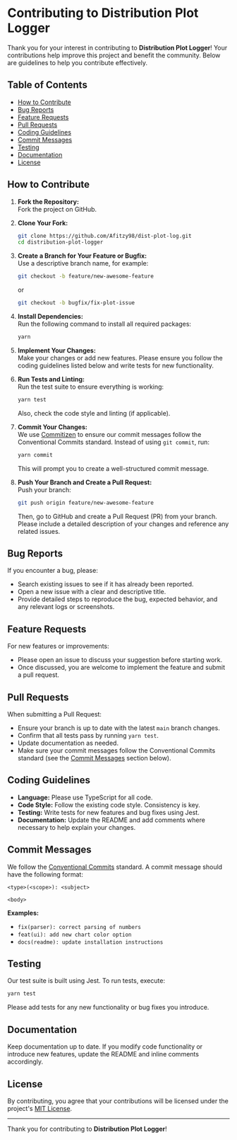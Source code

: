 # Contributing to Distribution Plot Logger

Thank you for your interest in contributing to **Distribution Plot Logger**! Your contributions help improve this project and benefit the community. Below are guidelines to help you contribute effectively.

## Table of Contents

- [How to Contribute](#how-to-contribute)
- [Bug Reports](#bug-reports)
- [Feature Requests](#feature-requests)
- [Pull Requests](#pull-requests)
- [Coding Guidelines](#coding-guidelines)
- [Commit Messages](#commit-messages)
- [Testing](#testing)
- [Documentation](#documentation)
- [License](#license)

## How to Contribute

1. **Fork the Repository:**  
   Fork the project on GitHub.

2. **Clone Your Fork:**

   ```bash
   git clone https://github.com/Afitzy98/dist-plot-log.git
   cd distribution-plot-logger
   ```

3. **Create a Branch for Your Feature or Bugfix:**  
   Use a descriptive branch name, for example:

   ```bash
   git checkout -b feature/new-awesome-feature
   ```

   or

   ```bash
   git checkout -b bugfix/fix-plot-issue
   ```

4. **Install Dependencies:**  
   Run the following command to install all required packages:

   ```bash
   yarn
   ```

5. **Implement Your Changes:**  
   Make your changes or add new features. Please ensure you follow the coding guidelines listed below and write tests for new functionality.

6. **Run Tests and Linting:**  
   Run the test suite to ensure everything is working:

   ```bash
   yarn test
   ```

   Also, check the code style and linting (if applicable).

7. **Commit Your Changes:**  
   We use [Commitizen](https://github.com/commitizen/cz-conventional-changelog) to ensure our commit messages follow the Conventional Commits standard. Instead of using `git commit`, run:

   ```bash
   yarn commit
   ```

   This will prompt you to create a well-structured commit message.

8. **Push Your Branch and Create a Pull Request:**  
   Push your branch:
   ```bash
   git push origin feature/new-awesome-feature
   ```
   Then, go to GitHub and create a Pull Request (PR) from your branch. Please include a detailed description of your changes and reference any related issues.

## Bug Reports

If you encounter a bug, please:

- Search existing issues to see if it has already been reported.
- Open a new issue with a clear and descriptive title.
- Provide detailed steps to reproduce the bug, expected behavior, and any relevant logs or screenshots.

## Feature Requests

For new features or improvements:

- Please open an issue to discuss your suggestion before starting work.
- Once discussed, you are welcome to implement the feature and submit a pull request.

## Pull Requests

When submitting a Pull Request:

- Ensure your branch is up to date with the latest `main` branch changes.
- Confirm that all tests pass by running `yarn test`.
- Update documentation as needed.
- Make sure your commit messages follow the Conventional Commits standard (see the [Commit Messages](#commit-messages) section below).

## Coding Guidelines

- **Language:** Please use TypeScript for all code.
- **Code Style:** Follow the existing code style. Consistency is key.
- **Testing:** Write tests for new features and bug fixes using Jest.
- **Documentation:** Update the README and add comments where necessary to help explain your changes.

## Commit Messages

We follow the [Conventional Commits](https://www.conventionalcommits.org/) standard. A commit message should have the following format:

```
<type>(<scope>): <subject>

<body>
```

**Examples:**

- `fix(parser): correct parsing of numbers`
- `feat(ui): add new chart color option`
- `docs(readme): update installation instructions`

## Testing

Our test suite is built using Jest. To run tests, execute:

```bash
yarn test
```

Please add tests for any new functionality or bug fixes you introduce.

## Documentation

Keep documentation up to date. If you modify code functionality or introduce new features, update the README and inline comments accordingly.

## License

By contributing, you agree that your contributions will be licensed under the project's [MIT License](LICENSE).

---

Thank you for contributing to **Distribution Plot Logger**!
